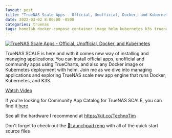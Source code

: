 ```yaml
---
layout: post
title: "TrueNAS Scale Apps - Official, Unofficial, Docker, and Kubernetes"
date: 2022-03-02 8:00:00 -0500
categories: truenas
tags: homelab docker-compose container image helm kubernetes k3s truenas docker
---
```


[![TrueNAS Scale Apps - Official, Unofficial, Docker, and Kubernetes](https://img.youtube.com/vi/oafOky5GSzc/0.jpg)](https://www.youtube.com/watch?v=oafOky5GSzc "TrueNAS Scale Apps - Official, Unofficial, Docker, and Kubernetes")

TrueNAS SCALE is here and with it comes new way of installing and managing applications.  You can install official apps, unofficial and community apps using TrueCharts, and also any Docker image or Kubernetes deployment with helm.  Join me as we dive into managing applications and exploring TrueNAS scale new app engine that runs Docker, Kubernetes, and K3S.

[Watch Video](https://www.youtube.com/watch?v=oafOky5GSzc)

If you're looking for Community App Catalog for TrueNAS SCALE, you can find it [here](https://truecharts.org/)

See all the hardware I recommend at <https://kit.co/TechnoTim>

Don't forget to check out the [🚀Launchpad repo](https://l.technotim.live/quick-start) with all of the quick start source files
